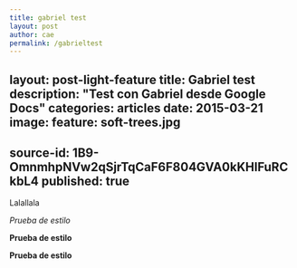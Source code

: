 ```yaml
---
title: gabriel test
layout: post
author: cae
permalink: /gabrieltest
---
```

layout: post-light-feature
title: Gabriel test
description: "Test con Gabriel desde Google Docs"
categories: articles
date: 2015-03-21
image: 
        feature: soft-trees.jpg
---
source-id: 1B9-OmnmhpNVw2qSjrTqCaF6F804GVA0kKHlFuRCkbL4
published: true
---
Lalallala

*Prueba de estilo*

**Prueba de estilo**

**Prueba de estilo**

